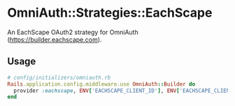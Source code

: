 # OmniAuth::Strategies::EachScape

An EachScape OAuth2 strategy for OmniAuth (https://builder.eachscape.com).

## Usage

```ruby
# config/initializers/omniauth.rb
Rails.application.config.middleware.use OmniAuth::Builder do
  provider :eachscape, ENV['EACHSCAPE_CLIENT_ID'], ENV['EACHSCAPE_CLIENT_SECRET']
end
```
